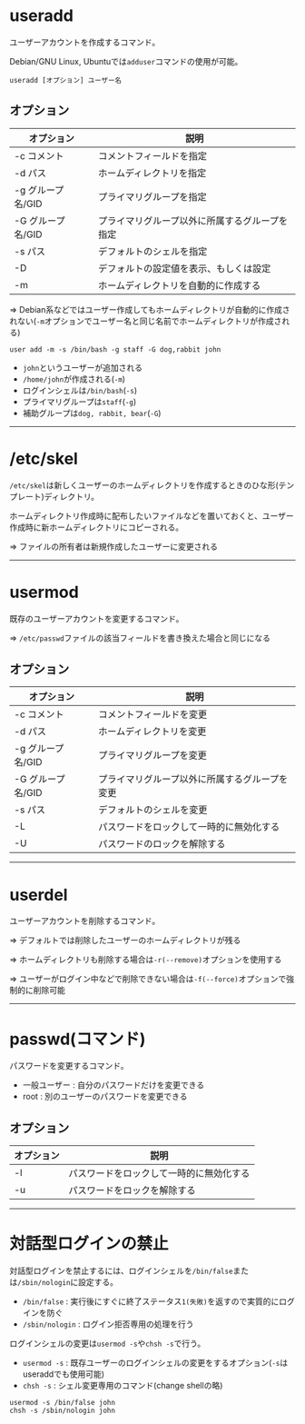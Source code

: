 # useradd

ユーザーアカウントを作成するコマンド。

Debian/GNU Linux, Ubuntuでは`adduser`コマンドの使用が可能。

```
useradd [オプション] ユーザー名
```

## オプション

| オプション        | 説明                                           |
|-------------------|------------------------------------------------|
| -c コメント       | コメントフィールドを指定                       |
| -d パス           | ホームディレクトリを指定                       |
| -g グループ名/GID | プライマリグループを指定                       |
| -G グループ名/GID | プライマリグループ以外に所属するグループを指定 |
| -s パス           | デフォルトのシェルを指定                       |
| -D                | デフォルトの設定値を表示、もしくは設定         |
| -m                | ホームディレクトリを自動的に作成する           |

=> Debian系などではユーザー作成してもホームディレクトリが自動的に作成されない(`-m`オプションでユーザー名と同じ名前でホームディレクトリが作成される)

```
user add -m -s /bin/bash -g staff -G dog,rabbit john
```

- `john`というユーザーが追加される
- `/home/john`が作成される(`-m`)
- ログインシェルは`/bin/bash`(`-s`)
- プライマリグループは`staff`(`-g`)
- 補助グループは`dog, rabbit, bear`(`-G`)

---

# /etc/skel

`/etc/skel`は新しくユーザーのホームディレクトリを作成するときのひな形(テンプレート)ディレクトリ。

ホームディレクトリ作成時に配布したいファイルなどを置いておくと、ユーザー作成時に新ホームディレクトリにコピーされる。

=> ファイルの所有者は新規作成したユーザーに変更される

---

# usermod

既存のユーザーアカウントを変更するコマンド。

=> `/etc/passwd`ファイルの該当フィールドを書き換えた場合と同じになる

## オプション

| オプション        | 説明                                           |
|-------------------|------------------------------------------------|
| -c コメント       | コメントフィールドを変更                       |
| -d パス           | ホームディレクトリを変更                       |
| -g グループ名/GID | プライマリグループを変更                       |
| -G グループ名/GID | プライマリグループ以外に所属するグループを変更 |
| -s パス           | デフォルトのシェルを変更                       |
| -L                | パスワードをロックして一時的に無効化する       |
| -U                | パスワードのロックを解除する

---

# userdel

ユーザーアカウントを削除するコマンド。

=> デフォルトでは削除したユーザーのホームディレクトリが残る

=> ホームディレクトリも削除する場合は`-r(--remove)`オプションを使用する

=> ユーザーがログイン中などで削除できない場合は`-f(--force)`オプションで強制的に削除可能

---

# passwd(コマンド)

パスワードを変更するコマンド。

- 一般ユーザー : 自分のパスワードだけを変更できる
- root : 別のユーザーのパスワードを変更できる

## オプション

| オプション | 説明                                     |
|------------|------------------------------------------|
| -l         | パスワードをロックして一時的に無効化する |
| -u         | パスワードをロックを解除する             |

---

# 対話型ログインの禁止

対話型ログインを禁止するには、ログインシェルを`/bin/false`または`/sbin/nologin`に設定する。

- `/bin/false` : 実行後にすぐに終了ステータス`1(失敗)`を返すので実質的にログインを防ぐ
- `/sbin/nologin` : ログイン拒否専用の処理を行う

ログインシェルの変更は`usermod -s`や`chsh -s`で行う。

- `usermod -s` : 既存ユーザーのログインシェルの変更をするオプション(`-s`はuseraddでも使用可能)
- `chsh -s` : シェル変更専用のコマンド(change shellの略)

```
usermod -s /bin/false john
chsh -s /sbin/nologin john
```

